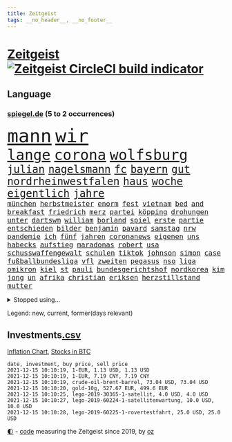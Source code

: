 ```yaml
---
title: Zeitgeist
tags: __no_header__, __no_footer__
---
```


# [Zeitgeist](https://oliz.io/zeitgeist/) [![Zeitgeist CircleCI build indicator](https://circleci.com/gh/ooz/zeitgeist.svg?style=shield)](https://circleci.com/gh/ooz/zeitgeist)

## Language

<h3><a href="https://www.spiegel.de" target="_blank">spiegel.de</a> (5 to 2 occurrences)</h3>
<p style="font-family:monospace">
<span style="font-size:32pt"><a href="news_links.html#mann" class="current">mann</a></span>
<span style="font-size:32pt"><a href="news_links.html#wir" class="current">wir</a></span>
<br>
<span style="font-size:25pt"><a href="news_links.html#lange" class="current">lange</a></span>
<span style="font-size:25pt"><a href="news_links.html#corona" class="current">corona</a></span>
<span style="font-size:25pt"><a href="news_links.html#wolfsburg" class="current">wolfsburg</a></span>
<br>
<span style="font-size:18pt"><a href="news_links.html#julian" class="current">julian</a></span>
<span style="font-size:18pt"><a href="news_links.html#nagelsmann" class="current">nagelsmann</a></span>
<span style="font-size:18pt"><a href="news_links.html#fc" class="current">fc</a></span>
<span style="font-size:18pt"><a href="news_links.html#bayern" class="current">bayern</a></span>
<span style="font-size:18pt"><a href="news_links.html#gut" class="current">gut</a></span>
<span style="font-size:18pt"><a href="news_links.html#nordrheinwestfalen" class="current">nordrheinwestfalen</a></span>
<span style="font-size:18pt"><a href="news_links.html#haus" class="current">haus</a></span>
<span style="font-size:18pt"><a href="news_links.html#woche" class="current">woche</a></span>
<span style="font-size:18pt"><a href="news_links.html#eigentlich" class="current">eigentlich</a></span>
<span style="font-size:18pt"><a href="news_links.html#jahre" class="current">jahre</a></span>
<br>
<span style="font-size:12pt"><a href="news_links.html#münchen" class="current">münchen</a></span>
<span style="font-size:12pt"><a href="news_links.html#herbstmeister" class="current">herbstmeister</a></span>
<span style="font-size:12pt"><a href="news_links.html#enorm" class="current">enorm</a></span>
<span style="font-size:12pt"><a href="news_links.html#fest" class="current">fest</a></span>
<span style="font-size:12pt"><a href="news_links.html#vietnam" class="current">vietnam</a></span>
<span style="font-size:12pt"><a href="news_links.html#bed" class="new">bed</a></span>
<span style="font-size:12pt"><a href="news_links.html#and" class="current">and</a></span>
<span style="font-size:12pt"><a href="news_links.html#breakfast" class="new">breakfast</a></span>
<span style="font-size:12pt"><a href="news_links.html#friedrich" class="current">friedrich</a></span>
<span style="font-size:12pt"><a href="news_links.html#merz" class="current">merz</a></span>
<span style="font-size:12pt"><a href="news_links.html#partei" class="current">partei</a></span>
<span style="font-size:12pt"><a href="news_links.html#köpping" class="current">köpping</a></span>
<span style="font-size:12pt"><a href="news_links.html#drohungen" class="current">drohungen</a></span>
<span style="font-size:12pt"><a href="news_links.html#unter" class="current">unter</a></span>
<span style="font-size:12pt"><a href="news_links.html#dartswm" class="current">dartswm</a></span>
<span style="font-size:12pt"><a href="news_links.html#william" class="current">william</a></span>
<span style="font-size:12pt"><a href="news_links.html#borland" class="new">borland</a></span>
<span style="font-size:12pt"><a href="news_links.html#spiel" class="current">spiel</a></span>
<span style="font-size:12pt"><a href="news_links.html#erste" class="current">erste</a></span>
<span style="font-size:12pt"><a href="news_links.html#partie" class="current">partie</a></span>
<span style="font-size:12pt"><a href="news_links.html#entschieden" class="current">entschieden</a></span>
<span style="font-size:12pt"><a href="news_links.html#bilder" class="current">bilder</a></span>
<span style="font-size:12pt"><a href="news_links.html#benjamin" class="current">benjamin</a></span>
<span style="font-size:12pt"><a href="news_links.html#pavard" class="new">pavard</a></span>
<span style="font-size:12pt"><a href="news_links.html#samstag" class="current">samstag</a></span>
<span style="font-size:12pt"><a href="news_links.html#nrw" class="current">nrw</a></span>
<span style="font-size:12pt"><a href="news_links.html#pandemie" class="current">pandemie</a></span>
<span style="font-size:12pt"><a href="news_links.html#ich" class="current">ich</a></span>
<span style="font-size:12pt"><a href="news_links.html#fünf" class="current">fünf</a></span>
<span style="font-size:12pt"><a href="news_links.html#jahren" class="current">jahren</a></span>
<span style="font-size:12pt"><a href="news_links.html#coronanews" class="current">coronanews</a></span>
<span style="font-size:12pt"><a href="news_links.html#eigenen" class="current">eigenen</a></span>
<span style="font-size:12pt"><a href="news_links.html#uns" class="current">uns</a></span>
<span style="font-size:12pt"><a href="news_links.html#habecks" class="current">habecks</a></span>
<span style="font-size:12pt"><a href="news_links.html#aufstieg" class="current">aufstieg</a></span>
<span style="font-size:12pt"><a href="news_links.html#maradonas" class="new">maradonas</a></span>
<span style="font-size:12pt"><a href="news_links.html#robert" class="current">robert</a></span>
<span style="font-size:12pt"><a href="news_links.html#usa" class="current">usa</a></span>
<span style="font-size:12pt"><a href="news_links.html#schusswaffengewalt" class="new">schusswaffengewalt</a></span>
<span style="font-size:12pt"><a href="news_links.html#schulen" class="current">schulen</a></span>
<span style="font-size:12pt"><a href="news_links.html#tiktok" class="current">tiktok</a></span>
<span style="font-size:12pt"><a href="news_links.html#johnson" class="current">johnson</a></span>
<span style="font-size:12pt"><a href="news_links.html#simon" class="current">simon</a></span>
<span style="font-size:12pt"><a href="news_links.html#case" class="current">case</a></span>
<span style="font-size:12pt"><a href="news_links.html#fußballbundesliga" class="current">fußballbundesliga</a></span>
<span style="font-size:12pt"><a href="news_links.html#vfl" class="current">vfl</a></span>
<span style="font-size:12pt"><a href="news_links.html#zweiten" class="current">zweiten</a></span>
<span style="font-size:12pt"><a href="news_links.html#pegasus" class="current">pegasus</a></span>
<span style="font-size:12pt"><a href="news_links.html#nso" class="new">nso</a></span>
<span style="font-size:12pt"><a href="news_links.html#liga" class="current">liga</a></span>
<span style="font-size:12pt"><a href="news_links.html#omikron" class="current">omikron</a></span>
<span style="font-size:12pt"><a href="news_links.html#kiel" class="current">kiel</a></span>
<span style="font-size:12pt"><a href="news_links.html#st" class="current">st</a></span>
<span style="font-size:12pt"><a href="news_links.html#pauli" class="current">pauli</a></span>
<span style="font-size:12pt"><a href="news_links.html#bundesgerichtshof" class="current">bundesgerichtshof</a></span>
<span style="font-size:12pt"><a href="news_links.html#nordkorea" class="current">nordkorea</a></span>
<span style="font-size:12pt"><a href="news_links.html#kim" class="current">kim</a></span>
<span style="font-size:12pt"><a href="news_links.html#jong" class="current">jong</a></span>
<span style="font-size:12pt"><a href="news_links.html#un" class="current">un</a></span>
<span style="font-size:12pt"><a href="news_links.html#afrika" class="current">afrika</a></span>
<span style="font-size:12pt"><a href="news_links.html#christian" class="current">christian</a></span>
<span style="font-size:12pt"><a href="news_links.html#eriksen" class="current">eriksen</a></span>
<span style="font-size:12pt"><a href="news_links.html#herzstillstand" class="current">herzstillstand</a></span>
<span style="font-size:12pt"><a href="news_links.html#mutter" class="current">mutter</a></span>
</p>
<details>
<summary>Stopped using...</summary>
<p class="former" style="font-size:12pt">
france(423) gefordert(423) emma(422) atlantik(421) attackieren(421) brutale(421) filialen(421) a2(420) ankommt(420) anscheinend(420) coronawarnapp(420) dauerhaft(420) gefüllt(420) konkurrenten(420) manöver(420) reul(420) verbot(420) weshalb(420) bernd(419) gelegt(419) künstlerin(419) norden(419) oberbürgermeister(419) untersuchungen(419) verklagt(419) videobotschaft(419) 2024(418) ausländische(418) bahnhof(418) entdeckte(418) gewaltsam(418) mitunter(418) mütter(418) niederländische(418) rote(418) usgericht(418) übersicht(418) 75(417) auftakt(417) dreimal(417) historiker(417) is(417) korrigiert(417) mengen(417) organisationen(417) schweigt(417) verweigert(417) aufgerufen(416) befand(416) beleidigungen(416) demonstration(416) kolumne(416) kämpfe(416) weltweiten(416) wünschen(416) ausnahmen(415) einzudämmen(415) enger(415) entwicklungen(415) jedem(415) linie(415) lukaschenkos(415) sarscov2(415) schlagzeilen(415) selten(415) sprecher(415) verlängerung(415) wahlen(415) zoll(415) anerkannt(414) ausfallen(414) branchen(414) forderte(414) islamischen(414) lukas(414) taugt(414) untersagt(414) usamerikaner(414) vermuten(414) wirecard(414) 65(413) anleger(413) dokumente(413) eingestuft(413) feier(413) gebrochen(413) gestoßen(413) jahrzehntelang(413) klaren(413) klimawandels(413) manipuliert(413) meghan(413) möglicher(413) nationalmannschaft(413) reformen(413) smith(413) wahlsieg(413) zeugen(413) überreste(413) 10000(412) 2011(412) 2017(412) aufregung(412) beschimpft(412) hintergründe(412) kämpfer(412) rechtliche(412) rufen(412) schulze(412) verhängte(412) vorantreiben(412) überlegen(412) anbieten(411) anlagen(411) bereiten(411) beschuss(411) forderung(411) hans(411) hinnehmen(411) ii(411) kampagne(411) ludwig(411) männliche(411) philipp(411) qualifikation(411) debakel(410) ehre(410) entkommen(410) fragt(410) islamisten(410) kostenlose(410) märchen(410) obama(410) pannen(410) schwindet(410) sichergestellt(410) trieb(410) täglich(410) unmut(410) verdächtiger(410) verzicht(410) 16jährige(409) boden(409) informieren(409) langer(409) patrick(409) rechtlich(409) spielraum(409) teilgenommen(409) terroristischen(409) venezuela(409) abzug(408) elektrische(408) geräte(408) island(408) lkwfahrer(408) sendet(408) vermeiden(408) zuständige(408) 42(407) angestellte(407) attila(407) grün(407) hildmann(407) lohn(407) manipulierte(407) amerikanischen(406) ausfall(406) dennis(406) drastisch(406) eurecht(406) nerven(406) sache(406) zimmer(406) behandeln(405) beschwerden(405) bitcoin(405) löw(405) tödlich(405) vaters(405) argentinien(404) berüchtigten(404) bolsonaro(404) freundschaft(404) jair(404) unruhe(404) verbindet(404) berühmte(403) clemens(403) freiwillige(403) green(403) jemen(403) leichte(403) methoden(403) nachbarn(403) vermeintlichen(403) überwunden(403) barack(402) begann(402) game(402) homosexuelle(402) ehepaar(401) eigener(401) frische(401) gemein(401) juristen(401) königin(401) stieß(401) weite(401) änderungen(401) amtsgericht(400) dfbelf(400) erfinder(400) falschen(400) größeren(400) jüngere(400) mecklenburgvorpommern(400) privat(400) auftritte(399) initiative(399) lücke(399) mobile(399) aktie(398) wahren(398) bezahlen(397) luca(397) negativen(397) umweltschutz(397) beschlagnahmt(396) ordnung(396) balance(395) drängen(395) gouverneur(395) haftbefehl(395) text(395) traum(395) bedingt(394) empfängt(394) praktisch(394) spaltet(394) 54(393) registrieren(393) justizminister(392) wahrscheinlich(391) brandenburger(390) parallelen(390) ringen(390) sturgeon(389) verträge(389) vorgeführt(389) raab(388) automatisch(387) prognose(387) terrorismus(387) budapest(386) infektionsgeschehen(386) gefällt(385) hackerangriff(385) 47(384) afghanische(384) app(384) festival(384) rot(384) stimmten(384) bundesnetzagentur(383) einig(383) unmittelbar(383) wandel(383) dringt(380) rückblick(379) senioren(379) verlegen(379) palmer(378) bezirk(376) vergehen(376) dreharbeiten(375) sophie(375) elizabeth(373) bedienen(372) schulz(372) trauma(369) konzert(368) superwahljahr(367) eingeschaltet(366) dämpft(364) ära(364) bist(362) zweck(362) clooney(361) youtuber(361) erleichtern(360) verursachte(360) janet(358) yellen(358) reihen(357) gala(356) psychischen(356) fotografieren(353) mängel(351) mehren(349) aktionen(348) liter(346) erzieher(344) ausweg(340) 15jährige(339) explodiert(339) erneuerbare(334) abgrund(332) überwiegend(332) ältesten(331) festgesetzt(329) mallorca(320) spritze(320) schwangerschaftsabbrüche(316) rasche(315) glasgow(313) polizeibeamte(313) technische(311) amazons(309) räumte(309) server(307) haut(306) diagnose(304) medizinischen(304) milliardär(304) nachbarland(304) schuf(304) gegeneinander(302) konfrontation(302) 18jähriger(296) ungemütlich(296) heutige(293) desinformation(292) sparkassen(292) fragwürdige(289) radio(286) magische(282) fahrbahn(280) zusammenbruch(280) palästinensern(278) wolken(278) demnächst(276) jersey(275) herren(273) linkenchefin(265) konfliktberaterin(261) wawrzinek(261) athen(257) erledigt(255) portugals(255) alben(254) spitzenkandidaten(252) geheiratet(251) immunisiert(247) fraktionen(246) untermauert(246) 2001(245) kleinflugzeug(242) unterschiedliche(242) 22jähriger(239) belgische(239) greenpeace(232) spürt(231) käse(229) altersgruppe(228) wüste(228) herausragende(227) frauenbundesliga(225) linda(221) schädlichen(217) alibaba(216) umwelthilfe(216) kabel(211) bundeswehrhelfer(210) fußballnationalmannschaft(208) trost(207) erlässt(206) großkonzerne(204) vorstände(204) berechnungen(203) heizt(203) todesfall(203) abgefeuert(199) lobbyisten(199) vize(197) schwerste(192) pumpt(189) tennisstar(189) fed(188) life(188) neunjähriger(187) hiphop(186) kaufte(186) heben(185) erpresst(184) steuerflucht(184) westjordanland(182) kugel(181) zurückschicken(181) gezählt(180) riegel(179) aachen(177) anhaltende(176) millionenstadt(176) vertrauter(176) unterstützern(175) banden(173) todesdrohungen(172) bitteren(171) sohns(171) aktionäre(169) argument(169) europameister(167) forscherinnen(167) schultern(167) weigerte(166) fehle(165) finde(165) erhalt(164) hakt(164) massengrab(164) verdi(164) entsorgt(163) mangelware(163) 14jährige(162) center(162) fluggesellschaften(162) warb(162) amthor(160) rechtswidrig(160) spezialeinheit(160) staatschefs(159) epidemischen(158) flüchtet(158) ewigkeit(157) steueroasen(157) fortsetzen(156) straftat(156) externe(155) streben(155) serbe(154) gescheiterten(153) lobbyismus(152) 39jährige(151) dauerhafte(151) dänischer(151) lkwanhänger(151) schrumpft(151) danny(150) dänen(150) gegenspieler(150) hollywoodstar(150) kurzzeitig(150) totschlag(149) virologin(149) cloppenburg(148) schob(147) bürgerkriegsland(146) füllen(146) vollkommen(146) erhebung(145) besorgniserregend(144) drogenbanden(144) drohnen(144) schlimmes(144) besuchte(143) dschihad(143) grundsätzlich(143) anmelden(142) rezo(142) sklaverei(141) versteck(140) aufbau(139) europol(139) anonymer(138) autoren(138) existiert(138) frustriert(138) köpfe(138) anteile(137) verunsichert(137) attackierte(136) komponist(136) seele(136) venedig(136) überflutete(136) betrachten(135) bundesverkehrsminister(135) rennt(135) bedankt(134) deklassiert(134) vorläufige(134) boston(133) mob(131) krachte(130) kyrgios(130) sichtbar(130) finanzministerium(129) ostseepipeline(129) vries(129) belästigungen(128) dauerte(128) erklärt's(128) spende(128) weltranglistenerste(128) bafin(127) führten(127) luke(127) vorgeschlagen(126) vorliegen(126) zaun(126) andorra(125) zentren(125) ortskräften(124) menschenrechtsaktivisten(122) ngos(122) schießerei(122) zögert(121) anschluss(120) erfolgreichste(120) erzieherinnen(120) fündig(120) beeindruckender(118) berufe(118) crown(118) gelohnt(118) mdr(118) klassischen(117) helfern(116) comedy(115) äußerung(115) strafanzeigen(114) bereitschaft(113) schwächt(113) verkörpern(113) zerschlagung(113) amal(112) co₂emissionen(112) debattieren(112) deckte(112) gemeint(112) transportieren(112) cduchefs(111) immobilienmarkt(110) tarifstreit(110) umkämpften(110) erbeutete(109) hallo(109) unterdrückung(109) würdigen(108) versäumt(107) bürgerlichen(106) dämpfen(106) folgenschweren(106) klimagipfel(106) scott(106) überwältigt(106) gemischt(105) genießt(105) expertin(104) sichtlich(103) staatskonzern(103) widerstands(103) feinstaub(102) stehende(102) analysten(101) demokrat(101) pandazwillinge(101) damaskus(100) khaled(100) narey(100) plante(100) stur(100) wiedereröffnet(100) krankenschwester(99) obduktion(99) sommers(99) bedrohen(98) brennstoffe(98) exil(98) niger(98) akkus(97) ansage(97) doha(97) favoritin(97) kostenloser(97) achte(96) roland(96) saudiarabischen(96) soundtrack(96) gebrannt(95) verstecken(95) wendepunkt(95) samsung(94) tarantino(94) vollen(94) vorhang(94) kommune(93) niederbayern(93) entfliehen(92) schürt(92) linksextremistin(91) mercedespilot(91) verletzten(91) zerbrach(91) schleichende(90) abgebogen(89) arbeitstag(89) ausfälle(89) erbeuteten(89) lake(89) mustang(89) stinkende(89) druckmittel(88) gefeierter(88) impfdurchbruch(88) models(88) telekommunikationsgesetz(88) kabarettist(87) kennenlernte(87) abfahrt(86) captain(86) erzählung(86) umsteigen(86) demokratin(85) offizier(85) opportunisten(85) taxi(85) 50+1regel(84) besessen(84) francisco(84) homöopathie(84) posierte(84) rekordniveau(84) tante(84) willem(84) agiert(83) auszüge(83) tsg(83) vakuum(83) vorgeladen(83) autobiografie(82) bemerkenswert(82) operieren(82) papiere(82) üppiges(82) ernüchternd(81) gerichtsbeschluss(81) getrunken(81) groningen(81) hochfahren(81) untätig(81) fame(80) rhythmus(80) ausgeschöpft(79) ehesten(79) gefährte(79) jorginho(79) leitplanke(79) milch(79) nsregime(79) versicherungswirtschaft(79) abgeraten(78) kalten(78) rolling(78) stones(78) 115(77) a3(77) arbeitgeberpräsident(77) bankräuber(77) dulger(77) getöteten(77) sämtliche(77) habt(76) marley(76) verfasst(76) vermittelte(76) 12000(75) dover(75) gesessen(75) lópez(75) markiert(75) obrador(75) olga(75) vizepräsident(75) zellen(75) farce(74) hitzig(74) mako(74) meldeten(74) unterziehen(74) abordnung(73) abtreibungen(73) benny(73) ehepaars(73) erreichte(73) gesetzesänderung(73) heilen(73) ida(73) instanz(73) mexikanische(73) provisionen(73) schutzbedürftigen(73) zuwachs(73) höchstem(72) parteiausschlussverfahren(72) paule(72) pit(72) schleswigholsteins(72) schnitzeljagd(72) geburtstagsfeier(71) margrethe(71) schutzschilde(71) teuerungsrate(71) unentschlossene(71) abbacomeback(70) draufgänger(70) fahrräder(70) friedensnobelpreis(70) gaul(70) größerer(70) hungerkrise(70) liechtenstein(70) gangster(69) gespickt(69) günstiger(69) klimaschädlichen(69) verordnete(69) armbrust(68) bottas(68) fawcett(68) foundation(68) geschäftsmann(68) kammerdiener(68) länderspiel(68) norddeutsche(68) pfeil(68) prince's(68) trage(68) unionsanhänger(68) valtteri(68) überraschte(68) flüchtlingsstrom(67) massenweise(67) mittelfristig(67) parken(67) rothko(67) schäfer(67) stromversorgung(67) ausschnitt(66) epic(66) friedlich(66) games(66) mandela(66) rapsuperstar(66) schiffer(66) sportstars(66) tatenlos(66) zürich(66) isanhängerin(65) meeresspiegel(65) schneidet(65) unoklimagipfel(65) unoklimakonferenz(65) abgeschaltet(64) automobilindustrie(64) erstklässler(64) erwirtschaftet(64) finanzmärkte(64) volksentscheid(64) weltgemeinschaft(64) westafrikanischen(64) dreieck(63) mittagessen(63) schnelles(63) authentisch(62) frauenfeindliche(62) kapazitäten(62) kräften(62) maori(62) mobilitätswende(62) na(62) nö(62) oppositionspolitiker(62) travis(62) verbrennungsmotoren(62) arbeitsniederlegung(61) aufholjagd(61) demut(61) hitzlsperger(61) feuers(60) fuest(60) gestochen(60) ifopräsident(60) krankenhauseinweisungen(60) mails(60) militärübung(60) twitternutzer(60) außergewöhnlichen(59) haftrichter(59) prominentesten(59) psychologie(59) tatverdacht(59) tvsender(59) zugehen(59) zusammenstößen(59) bereiche(58) eineinhalb(58) einstweilige(58) klimakonferenz(58) mix(58) mutig(58) personelle(58) querdenken(58) unogipfel(58) einigt(57) gaspreis(57) saarbrücken(57) vornamen(57) wachen(57) waghalsige(57) 2050(56) celtics(56) dreijähriger(56) friedenstaube(56) grenzschützer(56) kapitolerstürmung(56) kleinsten(56) michail(56) präsidentschaftskandidat(56) verschuldete(56) fahrgast(55) geschäftspartner(55) höre(55) natostaaten(55) pilze(55) riefen(55) verteidigungsressort(55) natalie(54) prosieben(54) rituale(54) 289(53) bewaffneter(53) einflussreichsten(53) frauenfußball(53) hey(53) kunstwerke(53) mr(53) skeptischen(53) tournee(53) vorausgesetzt(53) benedict(52) cumberbatch(52) virtuellen(52) volksfesten(52) ellisbextor(51) frauenfeindlichen(51) makellos(51) prallt(51) sicherheitslücken(51) supermodel(51) untergetauchten(51) eingehalten(50) engagierte(50) erneutes(50) geschäfts(50) korruptionsverdacht(50) landesteil(50) pence(50) realen(50) abtreibungsrechts(49) detonation(49) kneipe(49) strauchelnden(49) studienwerks(49) uneinheitlichen(49) filmbranche(48) gestiegenen(48) komoot(48) krankenkasse(48) männlich(48) schmieden(48) wahlergebnis(48) wiederentdeckt(48) deutsch(47) fassaden(47) genehmigten(47) störungen(47) versorgungskrise(47) armbänder(46) begriffe(46) geltendes(46) grenzgebiet(46) lindern(46) sechsjähriger(46) verordnet(46) weitesten(46) bussen(45) geldsorgen(45) genese(45) negativem(45) eingedrungen(44) ransomware(44) schnelleres(44) sicherheitspolitik(44) wählerinnen(44) zittern(44) bahnfahren(43) finanzszene(43) glen(43) akkord(42) arbeitsrechtlerin(42) coparteichef(42) fahrplan(42) grünenspitze(42) mailänder(42) neuausrichtung(42) parteispitzen(42) profifußball(42) richtlinien(42) sparten(42) weiterentwicklung(42) wohnungskonzerne(42) betrunkenen(41) diktators(41) gesellschaftlichen(41) islands(41) sparkurs(41) erneuern(40) irrfahrt(40) schwächen(40) shatner(40) cduspitze(39) faktisch(39) nochkanzlerin(39) parlamentarier(39) steine(39) trank(39) entdeckungen(38) gekaufte(38) georgiens(38) mannschaften(38) mitwirken(38) saakaschwili(38) sachlich(38) strafvollzug(38) versorgungslage(38) walk(38) aktivitäten(37) enthüllen(37) freundlichen(37) goebbels(37) mischte(37) provokationen(37) automarkt(36) betreibern(36) kuriere(36) mauern(36) schädigen(36) testrunde(36) unzulässig(36) ampelgespräche(35) feiertag(35) lieferdienst(35) stangen(35) 46(34) milan(34) stemmte(34) raubkunst(33) schlagwörter(33) süle(33) videokonferenz(33) bereichen(32) fernsehteam(32) immobilienfirma(32) n26(32) parallel(32) telefonierte(32) üppige(32) beigesetzt(31) coronaschnelltest(31) grabstätte(31) isolierten(31) kirkdarsteller(31) naiven(31) nebel(31) weltklimakonferenz(31) feministinnen(30) geldsegen(30) kolumbus(30) eukommissar(29) euvergleich(29) menschenschmuggel(29) ostdeutschland(29) 58jährige(28) antikörpertest(28) bannon(28) größtem(28) koloniale(28) mariusz(28) raumkapsel(28) schmid(28) zertifizierung(28) bundestagspräsidentin(27) bürgertests(27) einflussreichen(27) hauptstadtflughafen(27) schmuckstücke(27) squid(27) bayernspieler(26) beschaffen(26) beutezug(26) blase(26) dieselkraftstoff(26) koalitionsgesprächen(26) absprache(25) ampelpartner(25) energieexperte(24) exwirecardchef(24) fragezeichen(24) getrickst(24) lieferungen(24) prien(24) coronanotlage(23) erfurt(23) substanzen(23) transparent(23) trophäe(23) unfallursache(23) zuckerberg(23) innere(22) klopfen(22) reporterin(22) wiese(22) auflösung(21) fasziniert(21) geringen(21) nervös(21) beibehalten(20) erpresser(20) filmset(20) lösegeld(20) miami(20) netflixserie(20) schülerin(20) trollen(20) überschüttet(20) eingeschlossen(19) krankenhausaufenthalt(19) cop(18) drogenkonsum(18) eindringlichen(18) genf(18) geringverdiener(18) maya(18) versendet(18) yvonne(18) abschlusserklärung(17) betten(17) geprallt(17) mietern(17) aufgebraucht(16) entworfen(16) gletschern(16) kriminalität(16) organisierte(16) verkündeten(16) chicago(15) cop26(15) massenprotesten(15) sorgerechtsstreit(15) strategiepapier(15) weltmeisterin(15) anrufe(14) doktor(14) esaastronaut(14) gasknappheit(14) kartoffeln(14) rammt(14) rauswerfen(14) scheidenden(14) schmuck(14) temperaturanstieg(14) verhandlungsrunde(14) wärme(14) benin(13) gemälde(13) nordhessen(13) planlos(13) sammlung(13) statistiker(13) uhren(13) ausreichenden(12) chipmangels(12) coronarezession(12) dario(12) klinischen(12) korrekt(12) schramm(12) wahnsinnig(12) drehs(11) regierungen(11)
</p>
</details>
<p>Legend: <span class="new">new</span>, <span class="current">current</span>, <span class="former">former(days relevant)</span></p>

## Investments[.csv](investments.csv)

[Inflation Chart](https://inflationchart.com),
[Stocks in BTC](https://stonksinbtc.xyz/)

```
date, investment, buy price, sell price
2021-12-15 10:10:19, 1-EUR, 1.13 USD, 1.13 USD
2021-12-15 10:10:19, 1-EUR, 7.19 CNY, 7.19 CNY
2021-12-15 10:10:19, crude-oil-brent-barrel, 73.04 USD, 73.04 USD
2021-12-15 10:10:20, gold-10g, 527.67 EUR, 499.6 EUR
2021-12-15 10:10:25, lego-2019-30365-1-satellit, 4.0 USD, 4.0 USD
2021-12-15 10:10:27, lego-2019-60224-1-satellitenwartung, 10.0 USD, 10.0 USD
2021-12-15 10:10:28, lego-2019-60225-1-rovertestfahrt, 25.0 USD, 25.0 USD
```

<footer>
<a href="javascript:toggleTheme()" class="nav">🌓</a>
- <a href="https://github.com/ooz/zeitgeist">code</a> measuring the Zeitgeist since 2019, by <a href="https://oliz.io">oz</a>
</footer>
